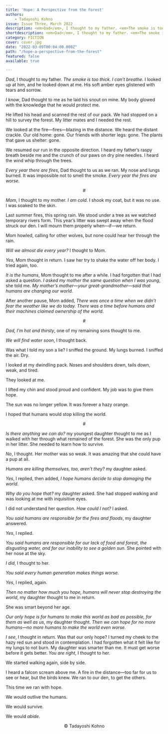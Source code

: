 ```yaml
---
title: 'Hope: A Perspective from the Forest'
authors:
    - Tadayoshi Kohno
issue: Issue Three, March 2022
description: <em>Dad</em>, I thought to my father. <em>The smoke is too thick. I can’t breathe.</em> I looked up at him, and he looked down at me. His soft amber eyes glistened with tears and sorrow. <p><em>I know</em>, Dad thought to me as he laid his snout on mine. My body glowed with the knowledge that he would protect me. </p><p>He lifted his head and scanned the rest of our pack. We had stopped on a hill to survey the forest. My litter mates and I needed the rest. </p>
shortdescription: <em>Dad</em>, I thought to my father. <em>The smoke is too thick. I can’t breathe.</em> I looked up at him, and he looked down at me. His soft amber eyes glistened with tears and sorrow. <p><em>I know</em>, Dad thought to me as he laid his snout on mine. My body glowed with the knowledge that he would protect me. </p>
category: FICTION
cover: cover.jpg
date: "2022-03-09T00:04:00.000Z"
path: "/hope-a-perspective-from-the-forest"
featured: false
available: true

---
```


*Dad*, I thought to my father. *The smoke is too thick. I can’t breathe.* I looked up at him, and he looked down at me. His soft amber eyes glistened with tears and sorrow.

*I know*, Dad thought to me as he laid his snout on mine. My body glowed with the knowledge that he would protect me.

He lifted his head and scanned the rest of our pack. We had stopped on a hill to survey the forest. My litter mates and I needed the rest.

We looked at the fire—fires—blazing in the distance. We heard the distant crackle. Our old home: gone. Our friends with shorter legs: gone. The plants that gave us shelter: gone.

We resumed our run in the opposite direction. I heard my father’s raspy breath beside me and the crunch of our paws on dry pine needles. I heard the wind whip through the trees.

*Every year there are fires*, Dad thought to us as we ran. My nose and lungs burned. It was impossible not to smell the smoke. *Every year the fires are worse.*

<p style="text-align: center;"> #</p>

*Mom*, I thought to my mother. *I am cold*. I shook my coat, but it was no use. I was soaked to the skin.

Last summer fires, this spring rain. We stood under a tree as we watched temporary rivers form. This year’s litter was swept away when the flood struck our den. I will mourn them properly when—if—we return.

Mom howled, calling for other wolves, but none could hear her through the rain.

*Will we almost die every year?* I thought to Mom.

*Yes*, Mom thought in return. I saw her try to shake the water off her body. I tried again, too.

*It is the humans*, Mom thought to me after a while. I had forgotten that I had asked a question. *I asked my mother the same question when I was young*, she told me. *My mother’s mother—your great-grandmother—said that humans are changing our world.*

After another pause, Mom added, *There was once a time when we didn’t fear the weather like we do today. There was a time before humans and their machines claimed ownership of the world*.

<p style="text-align: center;"> #</p>

*Dad, I’m hot and thirsty*, one of my remaining sons thought to me.

*We will find water soon*, I thought back.

Was what I told my son a lie? I sniffed the ground. My lungs burned. I sniffed the air. Dry.

I looked at my dwindling pack. Noses and shoulders down, tails down, weak, and tired.

They looked at me.

I lifted my chin and stood proud and confident. My job was to give them hope.

The sun was no longer yellow. It was forever a hazy orange.

I hoped that humans would stop killing the world.

<p style="text-align: center;"> #</p>

*Is there anything we can do?* my youngest daughter thought to me as I walked with her through what remained of the forest. She was the only pup in her litter. She needed to learn how to survive.

*No*, I thought. Her mother was so weak. It was amazing that she could have a pup at all.

*Humans are killing themselves, too, aren’t they?* my daughter asked.

*Yes*, I replied, then added, *I hope humans decide to stop damaging the world*.

*Why do you hope that?* my daughter asked. She had stopped walking and was looking at me with inquisitive eyes.

I did not understand her question. *How could I not?* I asked.

*You said humans are responsible for the fires and floods*, my daughter answered.

*Yes*, I replied.

*You said humans are responsible for our lack of food and forest, the disgusting water, and for our inability to see a golden sun.* She pointed with her nose at the sky.

*I did*, I thought to her.

*You said every human generation makes things worse.*

*Yes*, I replied, again.

*Then no matter how much you hope, humans will never stop destroying the world*, my daughter thought to me in return.

She was smart beyond her age.

*Our only hope is for humans to make this world as bad as possible, for them as well as us*, my daughter thought. *Then we can hope for no more humans—no more humans to make the world even worse.*

*I see*, I thought in return. Was that our only hope? I turned my cheek to the hazy red sun and stood in contemplation. I had forgotten what it felt like for my lungs to not burn. My daughter was smarter than me. It must get worse before it gets better. *You are right*, I thought to her.

We started walking again, side by side.

I heard a falcon scream above me. A fire in the distance—too far for us to see or hear, but the birds knew. We ran to our den, to get the others.

This time we ran with hope.

We would outlive the humans.

We would survive.

We would *abide*.


<p style="text-align: center;">© Tadayoshi Kohno</p>